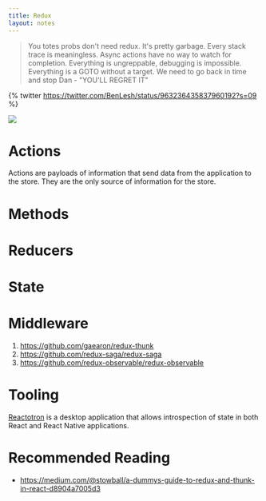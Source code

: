 ```yaml
---
title: Redux
layout: notes
---
```


> You totes probs don't need redux. It's pretty garbage. Every stack trace is meaningless. Async actions have no way to watch for completion. Everything is ungreppable, debugging is impossible. Everything is a GOTO without a target. We need to go back in time and stop Dan - "YOU'LL REGRET IT"

{% twitter https://twitter.com/BenLesh/status/963236435837960192?s=09 %}

![](https://cdn-images-1.medium.com/max/2000/1*4fogNBtZrtR_3Xx6sIP9RQ.png)


# Actions
Actions are payloads of information that send data from the application to the store. They are the only source of information for the store. 

# Methods
# Reducers
# State

# Middleware
1. https://github.com/gaearon/redux-thunk
1. https://github.com/redux-saga/redux-saga
1. https://github.com/redux-observable/redux-observable

# Tooling
[Reactotron](https://github.com/infinitered/reactotron) is a desktop application that allows introspection of state in both React and React Native applications.

# Recommended Reading
* https://medium.com/@stowball/a-dummys-guide-to-redux-and-thunk-in-react-d8904a7005d3
